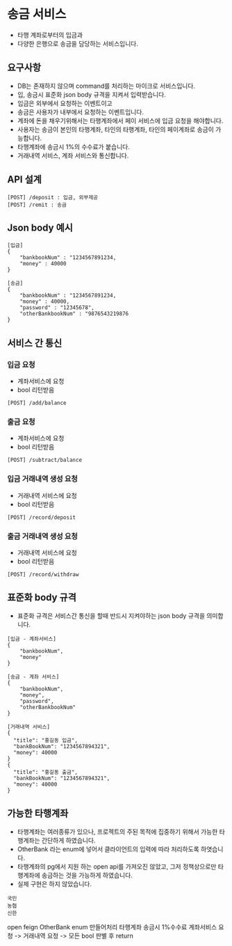 # 송금 서비스
* 타행 계좌로부터의 입금과 
* 다양한 은행으로 송금을 담당하는 서비스입니다.

## 요구사항
* DB는 존재하지 않으며 command를 처리하는 마이크로 서비스입니다.
* 입, 송금시 표준화 json body 규격을 지켜서 입력받습니다.
* 입금은 외부에서 요청하는 이벤트이고
* 송금은 사용자가 내부에서 요청하는 이벤트입니다.
* 계좌에 돈을 채우기위해서는 타행계좌에서 페이 서비스에 입금 요청을 해야합니다.
* 사용자는 송금이 본인의 타행계좌, 타인의 타행계좌, 타인의 페이계좌로 송금이 가능합니다.
* 타행계좌에 송금시 1%의 수수료가 붙습니다.
* 거래내역 서비스, 계좌 서비스와 통신합니다.

## API 설계
```
[POST] /deposit : 입금, 외부제공
[POST] /remit : 송금
```

## Json body 예시
```
[입금]
{
    "bankbookNum" : "1234567891234,
    "money" : 40000
}

[송금]
{
    "bankbookNum" : "1234567891234,
    "money" : 40000,
    "password" : "12345678",
    "otherBankbookNum" : "9876543219876
}
```

## 서비스 간 통신
### 입금 요청
* 계좌서비스에 요청
* bool 리턴받음
```
[POST] /add/balance
```
### 출금 요청
* 계좌서비스에 요청
* bool 리턴받음
```
[POST] /subtract/balance
```
### 입금 거래내역 생성 요청
* 거래내역 서비스에 요청
* bool 리턴받음
```
[POST] /record/deposit
```
### 출금 거래내역 생성 요청
* 거래내역 서비스에 요청
* bool 리턴받음
```
[POST] /record/withdraw
```

## 표준화 body 규격
* 표준화 규격은 서비스간 통신을 할때 반드시 지켜야하는 json body 규격을 의미합니다.
```
[입금 - 계좌서비스]
{
    "bankbookNum",
    "money"
}

[송금 - 계좌 서비스]
{
    "bankbookNum",
    "money",
    "password",
    "otherBankbookNum"
}

[거래내역 서비스]
{
  "title": "홍길동 입금",
  "bankBookNum": "1234567894321",
  "money": 40000
}
{
  "title": "홍길동 출금",
  "bankBookNum": "1234567894321",
  "money": 40000
}
```

## 가능한 타행계좌
* 타행계좌는 여러종류가 있으나, 프로젝트의 주된 목적에 집중하기 위해서 가능한 타행계좌는 간단하게 하였습니다.
* OtherBank 라는 enum에 넣어서 클라이언트의 입력에 따라 처리하도록 하엿습니다.
* 타행계좌의 pg에서 지원 하는 open api를 가져오진 않았고, 그저 정책상으로만 타행계좌에 송금하는 것을 가능하게 하였습니다.
* 실제 구현은 하지 않았습니다.
```
국민
농협
신한
```

open feign 
OtherBank enum 만들어처리
타행계좌 송금시 1%수수료
계좌서비스 요청 -> 거래내역 요청 -> 모든 bool 판별 후 return